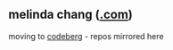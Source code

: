 ## melinda chang ([.com](https://melindachang.com))
moving to [codeberg](https://codeberg.org/melindachang) - repos mirrored here
